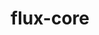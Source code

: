 ---
title: "flux-core"
layout: cache
categories: [package, develop-2023-06-11]
meta: {"versions": ["0.50.0"], "compilers": ["gcc@=11.1.0", "gcc@=7.3.1", "gcc@=7.5.0", "oneapi@=2023.1.0"], "oss": ["amzn2", "ubuntu18.04", "ubuntu20.04"], "platforms": ["linux"], "targets": ["aarch64", "neoverse_n1", "ppc64le", "x86_64", "x86_64_v3"], "stacks": ["aws-isc", "aws-isc-aarch64", "e4s", "e4s-oneapi", "e4s-power", "radiuss", "root"], "num_specs": 12, "num_specs_by_stack": {"e4s": 3, "root": 12, "e4s-oneapi": 2, "aws-isc": 1, "e4s-power": 3, "aws-isc-aarch64": 2, "radiuss": 1}}
spec_details: [{"hash": "q4tcousbewk4ho4srvioi5wahktv3mrq", "compiler": "gcc@=11.1.0", "versions": ["0.50.0"], "os": "ubuntu20.04", "platform": "linux", "target": "x86_64_v3", "variants": ["build_system=autotools", "~cuda", "~docs", "~security"], "stacks": ["e4s", "root"], "size": "-", "tarball": "https://binaries.spack.io/develop-2023-06-11/build_cache/linux-ubuntu20.04-x86_64_v3/gcc-11.1.0/flux-core-0.50.0/linux-ubuntu20.04-x86_64_v3-gcc-11.1.0-flux-core-0.50.0-q4tcousbewk4ho4srvioi5wahktv3mrq.spack"}, {"hash": "en2tspt4kajnascmqiajixqdda6ksonr", "compiler": "oneapi@=2023.1.0", "versions": ["0.50.0"], "os": "ubuntu20.04", "platform": "linux", "target": "x86_64", "variants": ["build_system=autotools", "~cuda", "~docs", "~security"], "stacks": ["root", "e4s-oneapi"], "size": "-", "tarball": "https://binaries.spack.io/develop-2023-06-11/build_cache/linux-ubuntu20.04-x86_64/oneapi-2023.1.0/flux-core-0.50.0/linux-ubuntu20.04-x86_64-oneapi-2023.1.0-flux-core-0.50.0-en2tspt4kajnascmqiajixqdda6ksonr.spack"}, {"hash": "ets27n6rreinqziqqvzhgxdcliuadp7b", "compiler": "gcc@=11.1.0", "versions": ["0.50.0"], "os": "ubuntu20.04", "platform": "linux", "target": "x86_64_v3", "variants": ["build_system=autotools", "~cuda", "~docs", "~security"], "stacks": ["e4s", "root"], "size": "-", "tarball": "https://binaries.spack.io/develop-2023-06-11/build_cache/linux-ubuntu20.04-x86_64_v3/gcc-11.1.0/flux-core-0.50.0/linux-ubuntu20.04-x86_64_v3-gcc-11.1.0-flux-core-0.50.0-ets27n6rreinqziqqvzhgxdcliuadp7b.spack"}, {"hash": "cqhy227ongrd5j3xljlqj32mzxioll5l", "compiler": "gcc@=7.3.1", "versions": ["0.50.0"], "os": "amzn2", "platform": "linux", "target": "x86_64_v3", "variants": ["build_system=autotools", "~cuda", "~docs", "~security"], "stacks": ["aws-isc", "root"], "size": "-", "tarball": "https://binaries.spack.io/develop-2023-06-11/build_cache/linux-amzn2-x86_64_v3/gcc-7.3.1/flux-core-0.50.0/linux-amzn2-x86_64_v3-gcc-7.3.1-flux-core-0.50.0-cqhy227ongrd5j3xljlqj32mzxioll5l.spack"}, {"hash": "hdvvcylwkzfzhhzetfuqy76sxvcmovc2", "compiler": "oneapi@=2023.1.0", "versions": ["0.50.0"], "os": "ubuntu20.04", "platform": "linux", "target": "x86_64", "variants": ["build_system=autotools", "~cuda", "~docs", "~security"], "stacks": ["root", "e4s-oneapi"], "size": "-", "tarball": "https://binaries.spack.io/develop-2023-06-11/build_cache/linux-ubuntu20.04-x86_64/oneapi-2023.1.0/flux-core-0.50.0/linux-ubuntu20.04-x86_64-oneapi-2023.1.0-flux-core-0.50.0-hdvvcylwkzfzhhzetfuqy76sxvcmovc2.spack"}, {"hash": "imwndbajxvoyj5sqypmrk4vesethldyi", "compiler": "gcc@=11.1.0", "versions": ["0.50.0"], "os": "ubuntu20.04", "platform": "linux", "target": "ppc64le", "variants": ["build_system=autotools", "~cuda", "~docs", "~security"], "stacks": ["root", "e4s-power"], "size": "-", "tarball": "https://binaries.spack.io/develop-2023-06-11/build_cache/linux-ubuntu20.04-ppc64le/gcc-11.1.0/flux-core-0.50.0/linux-ubuntu20.04-ppc64le-gcc-11.1.0-flux-core-0.50.0-imwndbajxvoyj5sqypmrk4vesethldyi.spack"}, {"hash": "2lkau6jkuhi7ckvvofkbatzgipb3nlld", "compiler": "gcc@=7.3.1", "versions": ["0.50.0"], "os": "amzn2", "platform": "linux", "target": "neoverse_n1", "variants": ["build_system=autotools", "~cuda", "~docs", "~security"], "stacks": ["aws-isc-aarch64", "root"], "size": "-", "tarball": "https://binaries.spack.io/develop-2023-06-11/build_cache/linux-amzn2-neoverse_n1/gcc-7.3.1/flux-core-0.50.0/linux-amzn2-neoverse_n1-gcc-7.3.1-flux-core-0.50.0-2lkau6jkuhi7ckvvofkbatzgipb3nlld.spack"}, {"hash": "7hvxlo7adebi7r26u2d5wvrqibkd4uwb", "compiler": "gcc@=7.3.1", "versions": ["0.50.0"], "os": "amzn2", "platform": "linux", "target": "aarch64", "variants": ["build_system=autotools", "~cuda", "~docs", "~security"], "stacks": ["aws-isc-aarch64", "root"], "size": "-", "tarball": "https://binaries.spack.io/develop-2023-06-11/build_cache/linux-amzn2-aarch64/gcc-7.3.1/flux-core-0.50.0/linux-amzn2-aarch64-gcc-7.3.1-flux-core-0.50.0-7hvxlo7adebi7r26u2d5wvrqibkd4uwb.spack"}, {"hash": "xa4wksqod3hy4f6asbc5ojasx3nml2m7", "compiler": "gcc@=11.1.0", "versions": ["0.50.0"], "os": "ubuntu20.04", "platform": "linux", "target": "x86_64_v3", "variants": ["build_system=autotools", "+cuda", "~docs", "~security"], "stacks": ["e4s", "root"], "size": "-", "tarball": "https://binaries.spack.io/develop-2023-06-11/build_cache/linux-ubuntu20.04-x86_64_v3/gcc-11.1.0/flux-core-0.50.0/linux-ubuntu20.04-x86_64_v3-gcc-11.1.0-flux-core-0.50.0-xa4wksqod3hy4f6asbc5ojasx3nml2m7.spack"}, {"hash": "lehk4l6o5ko5gh4x56tmvk7jk3lkbvln", "compiler": "gcc@=11.1.0", "versions": ["0.50.0"], "os": "ubuntu20.04", "platform": "linux", "target": "ppc64le", "variants": ["build_system=autotools", "+cuda", "~docs", "~security"], "stacks": ["root", "e4s-power"], "size": "-", "tarball": "https://binaries.spack.io/develop-2023-06-11/build_cache/linux-ubuntu20.04-ppc64le/gcc-11.1.0/flux-core-0.50.0/linux-ubuntu20.04-ppc64le-gcc-11.1.0-flux-core-0.50.0-lehk4l6o5ko5gh4x56tmvk7jk3lkbvln.spack"}, {"hash": "jxty2ynt55qtu5tvtbssgfp42k5cpdqs", "compiler": "gcc@=7.5.0", "versions": ["0.50.0"], "os": "ubuntu18.04", "platform": "linux", "target": "x86_64_v3", "variants": ["build_system=autotools", "~cuda", "~docs", "~security"], "stacks": ["radiuss", "root"], "size": "-", "tarball": "https://binaries.spack.io/develop-2023-06-11/build_cache/linux-ubuntu18.04-x86_64_v3/gcc-7.5.0/flux-core-0.50.0/linux-ubuntu18.04-x86_64_v3-gcc-7.5.0-flux-core-0.50.0-jxty2ynt55qtu5tvtbssgfp42k5cpdqs.spack"}, {"hash": "sfmwfwlknfgc6shwtny2u7qw4i2pbo6k", "compiler": "gcc@=11.1.0", "versions": ["0.50.0"], "os": "ubuntu20.04", "platform": "linux", "target": "ppc64le", "variants": ["build_system=autotools", "~cuda", "~docs", "~security"], "stacks": ["root", "e4s-power"], "size": "-", "tarball": "https://binaries.spack.io/develop-2023-06-11/build_cache/linux-ubuntu20.04-ppc64le/gcc-11.1.0/flux-core-0.50.0/linux-ubuntu20.04-ppc64le-gcc-11.1.0-flux-core-0.50.0-sfmwfwlknfgc6shwtny2u7qw4i2pbo6k.spack"}]
---